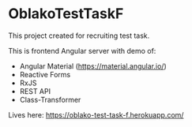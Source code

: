 # OblakoTestTaskF

This project created for recruiting test task.

This is frontend Angular server with demo of:
* Angular Material (https://material.angular.io/)
* Reactive Forms 
* RxJS
* REST API
* Class-Transformer

Lives here: https://oblako-test-task-f.herokuapp.com/